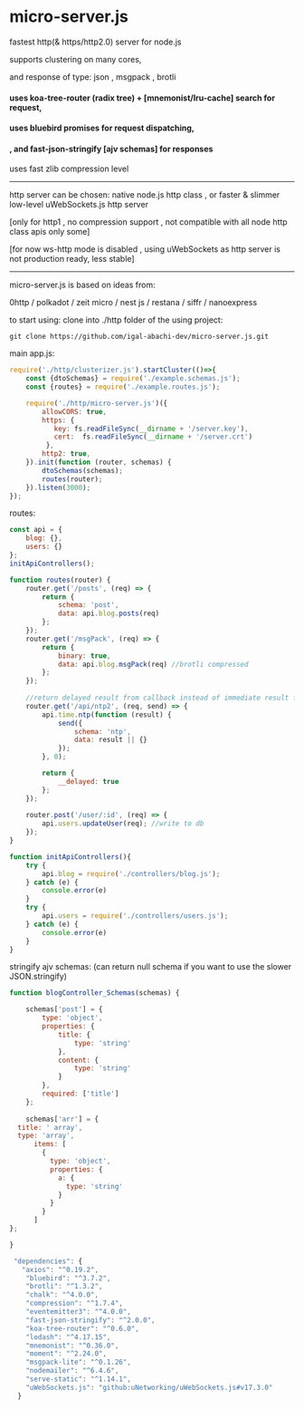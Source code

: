 # micro-server.js
fastest http(&amp; https/http2.0) server for node.js

supports clustering on many cores, 

and response of type: json , msgpack , brotli

#### uses koa-tree-router (radix tree) + [mnemonist/lru-cache] search for request,

#### uses bluebird promises for request dispatching,

####  , and fast-json-stringify [ajv schemas] for responses

uses fast zlib compression level
___

http server can be chosen: native node.js http class , or faster & slimmer low-level uWebSockets.js http server

[only for http1 , no compression support , not compatible with all node http class apis only some]

[for now ws-http mode is disabled , using uWebSockets as http server is not production ready, less stable]

___

micro-server.js is based on ideas from: 

0http / polkadot / zeit micro / nest js / restana / siffr / nanoexpress

to start using: 
clone into ./http folder of the using project:
```
git clone https://github.com/igal-abachi-dev/micro-server.js.git
```

main app.js:
```javascript
require('./http/clusterizer.js').startCluster(()=>{
    const {dtoSchemas} = require('./example.schemas.js');
    const {routes} = require('./example.routes.js');

    require('./http/micro-server.js')({
        allowCORS: true,
        https: {
           key: fs.readFileSync(__dirname + '/server.key'),
           cert:  fs.readFileSync(__dirname + '/server.crt')
         },
        http2: true,
    }).init(function (router, schemas) {
        dtoSchemas(schemas);
        routes(router);
    }).listen(3000);
});
```

routes:
```javascript
const api = {
    blog: {},
    users: {}
};
initApiControllers();

function routes(router) {
    router.get('/posts', (req) => {
        return {
            schema: 'post',
            data: api.blog.posts(req)
        };
    });
    router.get('/msgPack', (req) => {
        return {
            binary: true,
            data: api.blog.msgPack(req) //brotli compressed
        };
    });
    
    //return delayed result from callback instead of immediate result from return val;\
    router.get('/api/ntp2', (req, send) => {
        api.time.ntp(function (result) {
            send({
                schema: 'ntp',
                data: result || {}
            });
        }, 0);

        return {
            __delayed: true
        };
    });
    
    router.post('/user/:id', (req) => {
        api.users.updateUser(req); //write to db
    });
}

function initApiControllers(){
    try {
        api.blog = require('./controllers/blog.js');
    } catch (e) {
        console.error(e)
    }
    try {
        api.users = require('./controllers/users.js');
    } catch (e) {
        console.error(e)
    }
}

```

stringify ajv schemas: (can return null schema if you want to use the slower JSON.stringify)
```javascript
function blogController_Schemas(schemas) {

    schemas['post'] = {
        type: 'object',
        properties: {
            title: {
                type: 'string'
            },
            content: {
                type: 'string'
            }
        },
        required: ['title']
    };
    
    schemas['arr'] = {
  title: ' array',
  type: 'array',
      items: [
        {
          type: 'object',
          properties: {
            a: {
              type: 'string'
            }
          }
        }
      ]
};

}

```

```javascript
 "dependencies": {
   "axios": "^0.19.2",
    "bluebird": "^3.7.2",
    "brotli": "^1.3.2",
    "chalk": "^4.0.0",
    "compression": "^1.7.4",
    "eventemitter3": "^4.0.0",
    "fast-json-stringify": "^2.0.0",
    "koa-tree-router": "^0.6.0",
    "lodash": "^4.17.15",
    "mnemonist": "^0.36.0",
    "moment": "^2.24.0",
    "msgpack-lite": "^0.1.26",
    "nodemailer": "^6.4.6",
    "serve-static": "^1.14.1",
    "uWebSockets.js": "github:uNetworking/uWebSockets.js#v17.3.0"
  }
```
